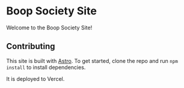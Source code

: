 # Boop Society Site

Welcome to the Boop Society Site!
  
## Contributing

This site is built with [Astro](https://astro.build/). To get started, clone the repo and run `npm install` to install dependencies.

It is deployed to Vercel.

